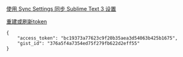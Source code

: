 [使用 Sync Settings 同步 Sublime Text 3 设置](https://zhuanlan.zhihu.com/p/31192452)

[重建或刷新token](https://github.com/settings/tokens)

```
{
	"access_token": "bc19373a77623c9f20b35aea3d54063b425b1675",
	"gist_id": "376a5f4a7354ed75f279fb622d2eff55"
}
```
